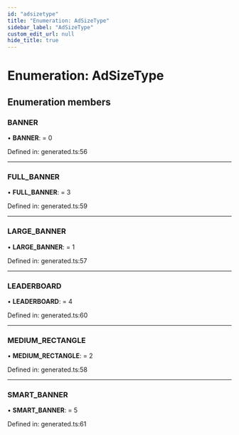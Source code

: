 ```yaml
---
id: "adsizetype"
title: "Enumeration: AdSizeType"
sidebar_label: "AdSizeType"
custom_edit_url: null
hide_title: true
---
```


# Enumeration: AdSizeType

## Enumeration members

### BANNER

• **BANNER**: = 0

Defined in: generated.ts:56

___

### FULL\_BANNER

• **FULL\_BANNER**: = 3

Defined in: generated.ts:59

___

### LARGE\_BANNER

• **LARGE\_BANNER**: = 1

Defined in: generated.ts:57

___

### LEADERBOARD

• **LEADERBOARD**: = 4

Defined in: generated.ts:60

___

### MEDIUM\_RECTANGLE

• **MEDIUM\_RECTANGLE**: = 2

Defined in: generated.ts:58

___

### SMART\_BANNER

• **SMART\_BANNER**: = 5

Defined in: generated.ts:61
